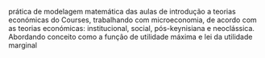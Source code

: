prática de modelagem matemática das aulas de introdução a teorias económicas do Courses, trabalhando com microeconomia, de acordo com as teorias económicas: institucional, social, pós-keynisiana e neoclássica. Abordando conceito como a função de utilidade máxima e lei da utilidade marginal
